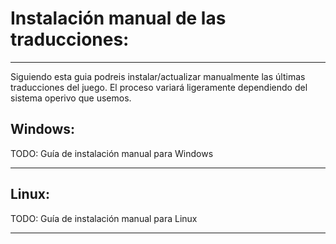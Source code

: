 # Instalación manual de las traducciones:
---
Siguiendo esta guia podreis instalar/actualizar manualmente las últimas traducciones del juego.
El proceso variará ligeramente dependiendo del sistema operivo que usemos.

## Windows:
TODO: Guía de instalación manual para Windows

---
## Linux:
TODO: Guía de instalación manual para Linux

---